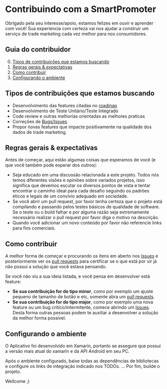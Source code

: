 # Contribuindo com a SmartPromoter

Obrigado pela seu interesse/apoio, estamos felizes em ouvir e aprender com você! Sua experiencia com certeza vai nos ajudar a construir um serviço de trade marketing cada vez melhor para nos consumidores.


## Guia do contribuidor

0. [Tipos de contribuições que estamos buscando](#Tipos-de-contribuições-que-estamos-buscando)
0. [Regras gerais & expectativas](#Regras-gerais-&-expectativas)
0. [Como contribuir](#Como-contribuir)
0. [Configurando o ambiente](#Configurando-o-ambiente)


## Tipos de contribuições que estamos buscando

* Desenvolvimento das features citadas no [roadmap](https://github.com/SmartPromoter/SPromoter-Mobile/blob/master/ROADMAP.md)
* Desenvolvimento de Teste Unitário/Teste Integrado
* Code review e outras melhorias orientadas as melhores praticas
* Correções de [Bugs/Issues](https://github.com/SmartPromoter/SPromoter-Mobile/issues)
* Propor novas features que impacte positivamente na qualidade dos dados de trade marketing.


## Regras gerais & expectativas

Antes de começar, aqui estão algumas coisas que esperamos de você (e que você também pode esperar dos outros):

* Seja educado em uma discussão relacionada a este projeto. Todos nós temos diferentes visões e opiniões sobre variados projetos, isso significa que devemos escutar os diversos pontos de vista e tentar encontrar o caminho ideal para cada desafio seguindo os padrões éticos e legais de um convívio adequado em sociedade.
* Se você abrir um pull request, por favor tenha certeza que o projeto está compilando e passando pelos testes básicos de qualidade de software. Se o teste ou o build falhar e por alguma razão seja extremamente necessário realizar o pull request por favor diga o motivo na descrição.
* Quando você adicionar um novo conteúdo por favor não referencie links para fins comerciais.


## Como contribuir

A melhor forma de começar e procurando os itens em aberto nos [Issues](https://github.com/SmartPromoter/SPromoter-Mobile/issues) e posteriormente ver os [pull requests](https://github.com/SmartPromoter/SPromoter-Mobile/pulls) para certificar se o que está por vir já não possui a solução que você estava pensando.

Se você não viu a sua ideia listada, e você pensa em desenvolver está feature:
* **Se sua contribuição for do tipo minor**, como por exemplo um ajuste pequeno de tamanho de botão e etc, somente abra um [pull requests](https://github.com/SmartPromoter/SPromoter-Mobile/pulls).
* **Se sua contribuição for do tipo major**, como por exemplo uma nova feature ou um bug critico/intermitente, comece abrindo um [Issues](https://github.com/SmartPromoter/SPromoter-Mobile/issues). Desta forma outras pessoas podem te auxiliar a desenvolver a solução da melhor forma possível.


## Configurando o ambiente

O Aplicativo foi desenvolvido em Xamarin, portanto se assegure que possui a versão mais atual do xamarin e da API Android em seu PC.

Após o ambiente configurado, baixe todas as dependências de bibliotecas e configure os links de integração indicado nos TODOs. … Por fim, builde o projeto.

Wellcome ;)

